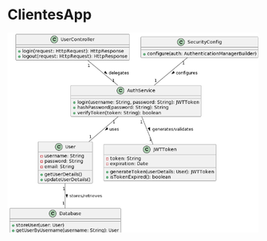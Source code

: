 # ClientesApp
![](https://github.com/robertoo28/BackAppIngenieriaWeb/blob/main/Diagrama%20de%20clases.png)
